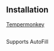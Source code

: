 ## Installation
[Tempermonkey](https://github.com/MomoSHL/Dual-Carrier-Formatter/raw/refs/heads/main/main.user.js)

##
Supports AutoFill 